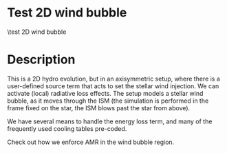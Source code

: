 # Test 2D wind bubble

\test 2D wind bubble

# Description

This is a 2D hydro evolution, but in an axisymmetric setup, where there is
a user-defined source term that acts to set the stellar wind injection. We can activate 
(local) radiative loss effects. The setup models a stellar wind bubble, as it moves through the
ISM (the simulation is performed in the frame fixed on the star, the ISM blows
past the star from above).

We have several means to handle the energy 
loss term, and many of the frequently used cooling tables pre-coded.

Check out how we enforce AMR in the wind bubble region.

